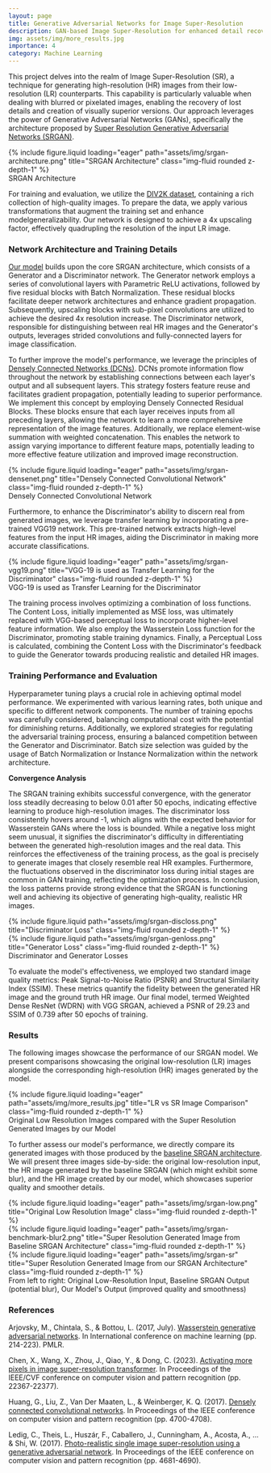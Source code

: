 ```yaml
---
layout: page
title: Generative Adversarial Networks for Image Super-Resolution
description: GAN-based Image Super-Resolution for enhanced detail recovery, achieving  4x upscaling of image resolution while preserving fine details.
img: assets/img/more_results.jpg
importance: 4
category: Machine Learning
---
```


This project delves into the realm of Image Super-Resolution (SR), a technique for generating high-resolution (HR) images from their low-resolution (LR) counterparts. This capability is particularly valuable when dealing with blurred or pixelated images, enabling the recovery of lost details and creation of visually superior versions. Our approach leverages the power of Generative Adversarial Networks (GANs), specifically the architecture proposed by [Super Resolution Generative Adversarial Networks (SRGAN)](https://arxiv.org/pdf/1609.04802.pdf).

<div class="row">
    <div class="col-sm mt-3 mt-md-0">
        {% include figure.liquid loading="eager" path="assets/img/srgan-architecture.png" title="SRGAN Architecture" class="img-fluid rounded z-depth-1" %}
    </div>
</div>
<div class="caption">
    SRGAN Architecture
</div>

For training and evaluation, we utilize the [DIV2K dataset](https://data.vision.ee.ethz.ch/cvl/DIV2K/), containing a rich collection of high-quality images. To prepare the data, we apply various transformations that augment the training set and enhance modelgeneralizability. Our network is designed to achieve a 4x upscaling factor, effectively quadrupling the resolution of the input LR image.

### Network Architecture and Training Details

[Our model](https://github.com/davidperezcarrasco/SRGAN-for-Image-Super-Resolution) builds upon the core SRGAN architecture, which consists of a Generator and a Discriminator network. The Generator network employs a series of convolutional layers with Parametric ReLU activations, followed by five residual blocks with Batch Normalization. These residual blocks facilitate deeper network architectures and enhance gradient propagation. Subsequently, upscaling blocks with sub-pixel convolutions are utilized to achieve the desired 4x resolution increase. The Discriminator network, responsible for distinguishing between real HR images and the Generator's outputs, leverages strided convolutions and fully-connected layers for image classification.

To further improve the model's performance, we leverage the principles of [Densely Connected Networks (DCNs)](https://arxiv.org/pdf/1608.06993.pdf). DCNs promote information flow throughout the network by establishing connections between each layer's output and all subsequent layers. This strategy fosters feature reuse and facilitates gradient propagation, potentially leading to superior performance. We implement this concept by employing Densely Connected Residual Blocks. These blocks ensure that each layer receives inputs from all preceding layers, allowing the network to learn a more comprehensive representation of the image features. Additionally, we replace element-wise summation with weighted concatenation. This enables the network to assign varying importance to different feature maps, potentially leading to more effective feature utilization and improved image reconstruction.

<div class="row">
    <div class="col-sm mt-3 mt-md-0">
        {% include figure.liquid loading="eager" path="assets/img/srgan-densenet.png" title="Densely Connected Convolutional Network" class="img-fluid rounded z-depth-1" %}
    </div>
</div>
<div class="caption">
    Densely Connected Convolutional Network
</div>

Furthermore, to enhance the Discriminator's ability to discern real from generated images, we leverage transfer learning by incorporating a pre-trained VGG19 network. This pre-trained network extracts high-level features from the input HR images, aiding the Discriminator in making more accurate classifications.

<div class="row">
    <div class="col-sm mt-3 mt-md-0">
        {% include figure.liquid loading="eager" path="assets/img/srgan-vgg19.png" title="VGG-19 is used as Transfer Learning for the Discriminator" class="img-fluid rounded z-depth-1" %}
    </div>
</div>
<div class="caption">
    VGG-19 is used as Transfer Learning for the Discriminator
</div>

The training process involves optimizing a combination of loss functions. The Content Loss, initially implemented as MSE loss, was ultimately replaced with VGG-based perceptual loss to incorporate higher-level feature information. We also employ the Wasserstein Loss function for the Discriminator, promoting stable training dynamics. Finally, a Perceptual Loss is calculated, combining the Content Loss with the Discriminator's feedback to guide the Generator towards producing realistic and detailed HR images.

### Training Performance and Evaluation

Hyperparameter tuning plays a crucial role in achieving optimal model performance. We experimented with various learning rates, both unique and specific to different network components. The number of training epochs was carefully considered, balancing computational cost with the potential for diminishing returns. Additionally, we explored strategies for regulating the adversarial training process, ensuring a balanced competition between the Generator and Discriminator. Batch size selection was guided by the usage of Batch Normalization or Instance Normalization within the network architecture.

**Convergence Analysis**

The SRGAN training exhibits successful convergence, with the generator loss steadily decreasing to below 0.01 after 50 epochs, indicating effective learning to produce high-resolution images. The discriminator loss consistently hovers around -1, which aligns with the expected behavior for Wasserstein GANs where the loss is bounded. While a negative loss might seem unusual, it signifies the discriminator's difficulty in differentiating between the generated high-resolution images and the real data. This reinforces the effectiveness of the training process, as the goal is precisely to generate images that closely resemble real HR examples. Furthermore, the fluctuations observed in the discriminator loss during initial stages are common in GAN training, reflecting the optimization process. In conclusion, the loss patterns provide strong evidence that the SRGAN is functioning well and achieving its objective of generating high-quality, realistic HR images.

<div class="row justify-content-sm-center">
    <div class="col-sm mt-3 mt-md-0">
        {% include figure.liquid path="assets/img/srgan-discloss.png" title="Discriminator Loss" class="img-fluid rounded z-depth-1" %}
    </div>
    <div class="col-sm mt-3 mt-md-0">
        {% include figure.liquid path="assets/img/srgan-genloss.png" title="Generator Loss" class="img-fluid rounded z-depth-1" %}
    </div>
</div>
<div class="caption">
    Discriminator and Generator Losses
</div>

To evaluate the model's effectiveness, we employed two standard image quality metrics: Peak Signal-to-Noise Ratio (PSNR) and Structural Similarity Index (SSIM). These metrics quantify the fidelity between the generated HR image and the ground truth HR image. Our final model, termed Weighted Dense ResNet (WDRN) with VGG SRGAN, achieved a PSNR of 29.23 and SSIM of 0.739 after 50 epochs of training.

### Results

The following images showcase the performance of our SRGAN model. We present comparisons showcasing the original low-resolution (LR) images alongside the corresponding high-resolution (HR) images generated by the model.

<div class="row">
    <div class="col-sm mt-3 mt-md-0">
        {% include figure.liquid loading="eager" path="assets/img/more_results.jpg" title="LR vs SR Image Comparison" class="img-fluid rounded z-depth-1" %}
    </div>
</div>
<div class="caption">
    Original Low Resolution Images compared with the Super Resolution Generated Images by our Model
</div>

To further assess our model's performance, we directly compare its generated images with those produced by the [baseline SRGAN architecture](https://arxiv.org/pdf/1609.04802.pdf). We will present three images side-by-side: the original low-resolution input, the HR image generated by the baseline SRGAN (which might exhibit some blur), and the HR image created by our model, which showcases superior quality and smoother details.

<div class="row">
    <div class="col-sm mt-3 mt-md-0">
        {% include figure.liquid loading="eager" path="assets/img/srgan-low.png" title="Original Low Resolution Image" class="img-fluid rounded z-depth-1" %}
    </div>
    <div class="col-sm mt-3 mt-md-0">
        {% include figure.liquid loading="eager" path="assets/img/srgan-benchmark-blur2.png" title="Super Resolution Generated Image from Baseline SRGAN Architecture" class="img-fluid rounded z-depth-1" %}
    </div>
    <div class="col-sm mt-3 mt-md-0">
        {% include figure.liquid loading="eager" path="assets/img/srgan-sr" title="Super Resolution Generated Image from our SRGAN Architecture" class="img-fluid rounded z-depth-1" %}
    </div>
</div>
<div class="caption">
    From left to right:  Original Low-Resolution Input, Baseline SRGAN Output (potential blur), Our Model's Output (improved quality and smoothness)
</div>

### References

Arjovsky, M., Chintala, S., & Bottou, L. (2017, July). [Wasserstein generative adversarial networks](https://proceedings.mlr.press/v70/arjovsky17a.html). In International conference on machine learning (pp. 214-223). PMLR.

Chen, X., Wang, X., Zhou, J., Qiao, Y., & Dong, C. (2023). [Activating more pixels in image super-resolution transformer](https://openaccess.thecvf.com/content/CVPR2023/html/Chen_Activating_More_Pixels_in_Image_Super-Resolution_Transformer_CVPR_2023_paper.html). In Proceedings of the IEEE/CVF conference on computer vision and pattern recognition (pp. 22367-22377).

Huang, G., Liu, Z., Van Der Maaten, L., & Weinberger, K. Q. (2017). [Densely connected convolutional networks](https://openaccess.thecvf.com/content_cvpr_2017/html/Huang_Densely_Connected_Convolutional_CVPR_2017_paper.html). In Proceedings of the IEEE conference on computer vision and pattern recognition (pp. 4700-4708).

Ledig, C., Theis, L., Huszár, F., Caballero, J., Cunningham, A., Acosta, A., ... & Shi, W. (2017). [Photo-realistic single image super-resolution using a generative adversarial network](https://openaccess.thecvf.com/content_cvpr_2017/html/Ledig_Photo-Realistic_Single_Image_CVPR_2017_paper.html). In Proceedings of the IEEE conference on computer vision and pattern recognition (pp. 4681-4690).

